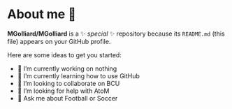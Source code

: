 # About me 👋

**MGolliard/MGolliard** is a ✨ _special_ ✨ repository because its `README.md` (this file) appears on your GitHub profile.

Here are some ideas to get you started:

- 🔭 I’m currently working on nothing
- 🌱 I’m currently learning how to use GitHub
- 👯 I’m looking to collaborate on BCU
- 🤔 I’m looking for help with AtoM
- 💬 Ask me about Football or Soccer
